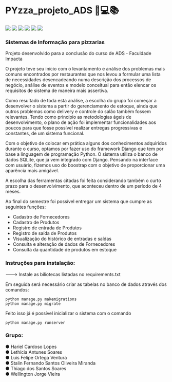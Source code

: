 # PYzza_projeto_ADS 🍕💻📚
<div align= "left">
<img src="https://img.shields.io/badge/Django-092E20?style=for-the-badge&logo=django&logoColor=white" />  <img src="https://img.shields.io/badge/Python-3776AB?style=for-the-badge&logo=python&logoColor=white" /> <img src="https://img.shields.io/badge/HTML5-E34F26?style=for-the-badge&logo=html5&logoColor=white" /> <img src="https://img.shields.io/badge/CSS3-1572B6?style=for-the-badge&logo=css3&logoColor=white" /> <img src="https://img.shields.io/badge/Bootstrap-563D7C?style=for-the-badge&logo=bootstrap&logoColor=white" /> <img src="ttps://img.shields.io/badge/SQLite-07405E?style=for-the-badge&logo=sqlite&logoColor=white" /> 
</div>
<h3>Sistemas de Informação para pizzarias</h3>

Projeto desenvolvido para a conclusão do curso de ADS - Faculdade Impacta

O projeto teve seu início com o levantamento e análise dos problemas mais comuns encontrados por restaurantes que nos levou a formular uma lista de necessidades desencadeando numa descrição dos processos de negócio, análise de eventos e modelo conceitual para então elencar os requisitos de sistema de maneira mais assertiva. 

Como resultado de toda esta análise, a escolha do grupo foi começar a desenvolver o sistema a partir do gerenciamento de estoque, ainda que outros problemas como delivery e controle do salão também fossem relevantes. Tendo como princípio as metodologias ágeis de desenvolvimento, o plano de ação foi implementar funcionalidades aos poucos para que fosse possível realizar entregas progressivas e constantes, de um sistema funcional. 

Com o objetivo de colocar em prática alguns dos conhecimentos adquiridos durante o curso, optamos por fazer uso do framework Django que tem por base a linguagem de programação Python. O sistema utiliza o banco de dados SQLite, que já vem integrado com Django. Pensando na interface com usuário, fizemos uso do boostrap com o objetivo de proporcionar uma aparência mais amigável. 

A escolha das ferramentas citadas foi feita considerando também o curto prazo para o desenvolvimento, que aconteceu dentro de um período de 4 meses. 

Ao final do semestre foi possível entregar um sistema que cumpre as seguintes funções:
<!--ts-->
* Cadastro de Fornecedores
* Cadastro de Produtos
* Registro de entrada de Produtos
* Registro de saída de Produtos 
* Visualização do histórico de entradas e saídas
* Consulta e alteração de dados de Fornecedores
* Consulta da quantidade de produtos em estoque
<!--te-->

<h3> Instruções para instalação: </h3>
---> Instale as biliotecas listadas no requirements.txt

Em seguida será necessário criar as tabelas no banco de dados através dos comandos:
```
python manage.py makemigrations
python manage.py migrate
```
Feito isso já é possível inicializar o sistema com o comando
```
python manage.py runserver
```

<h3>Grupo:</h3>
<div align: "center">
● Hariel Cardoso Lopes <br>● Lethícia Antunes Soares <br>● Luis Felipe Ortega Ventura <br>● Stalin Fernando Santos Oliveira Miranda <br>● Thiago dos Santos Soares <br>● Wellington Jorge Vieira
</div>
